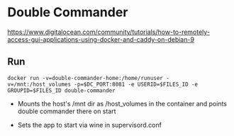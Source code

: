# Double Commander

https://www.digitalocean.com/community/tutorials/how-to-remotely-access-gui-applications-using-docker-and-caddy-on-debian-9

## Run

```
docker run -v=double-commander-home:/home/runuser -v=/mnt:/host_volumes -p=$DC_PORT:8081 -e USERID=$FILES_ID -e GROUPID=$FILES_ID double-commander
```

* Mounts the host's /mnt dir as /host_volumes in the container and points double commander there on start

* Sets the app to start via wine in supervisord.conf


